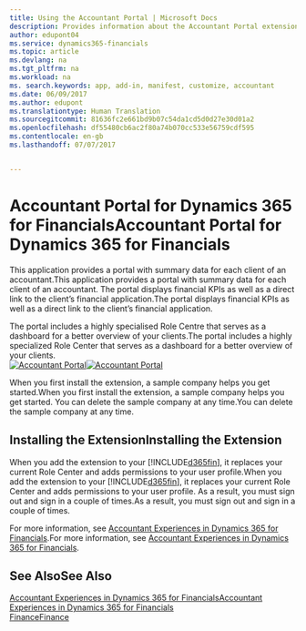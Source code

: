 ```yaml
---
title: Using the Accountant Portal | Microsoft Docs
description: Provides information about the Accountant Portal extension.
author: edupont04
ms.service: dynamics365-financials
ms.topic: article
ms.devlang: na
ms.tgt_pltfrm: na
ms.workload: na
ms. search.keywords: app, add-in, manifest, customize, accountant
ms.date: 06/09/2017
ms.author: edupont
ms.translationtype: Human Translation
ms.sourcegitcommit: 81636fc2e661bd9b07c54da1cd5d0d27e30d01a2
ms.openlocfilehash: df55480cb6ac2f80a74b070cc533e56759cdf595
ms.contentlocale: en-gb
ms.lasthandoff: 07/07/2017


---
```

# <a name="accountant-portal-for-dynamics-365-for-financials"></a><span data-ttu-id="964d8-103">Accountant Portal for Dynamics 365 for Financials</span><span class="sxs-lookup"><span data-stu-id="964d8-103">Accountant Portal for Dynamics 365 for Financials</span></span>
<span data-ttu-id="964d8-104">This application provides a portal with summary data for each client of an accountant.</span><span class="sxs-lookup"><span data-stu-id="964d8-104">This application provides a portal with summary data for each client of an accountant.</span></span> <span data-ttu-id="964d8-105">The portal displays financial KPIs as well as a direct link to the client’s financial application.</span><span class="sxs-lookup"><span data-stu-id="964d8-105">The portal displays financial KPIs as well as a direct link to the client’s financial application.</span></span>  

<span data-ttu-id="964d8-106">The portal includes a highly specialised Role Centre that serves as a dashboard for a better overview of your clients.</span><span class="sxs-lookup"><span data-stu-id="964d8-106">The portal includes a highly specialized Role Center that serves as a dashboard for a better overview of your clients.</span></span>  
<span data-ttu-id="964d8-107">[![Accountant Portal](./media/ui-extensions-accportal/accountant-portal.png)](https://go.microsoft.com/fwlink/?linkid=851257)</span><span class="sxs-lookup"><span data-stu-id="964d8-107">[![Accountant Portal](./media/ui-extensions-accportal/accountant-portal.png)](https://go.microsoft.com/fwlink/?linkid=851257)</span></span>

<span data-ttu-id="964d8-108">When you first install the extension, a sample company helps you get started.</span><span class="sxs-lookup"><span data-stu-id="964d8-108">When you first install the extension, a sample company helps you get started.</span></span> <span data-ttu-id="964d8-109">You can delete the sample company at any time.</span><span class="sxs-lookup"><span data-stu-id="964d8-109">You can delete the sample company at any time.</span></span>  

## <a name="installing-the-extension"></a><span data-ttu-id="964d8-110">Installing the Extension</span><span class="sxs-lookup"><span data-stu-id="964d8-110">Installing the Extension</span></span>
<span data-ttu-id="964d8-111">When you add the extension to your [!INCLUDE[d365fin](includes/d365fin_md.md)], it replaces your current Role Center and adds permissions to your user profile.</span><span class="sxs-lookup"><span data-stu-id="964d8-111">When you add the extension to your [!INCLUDE[d365fin](includes/d365fin_md.md)], it replaces your current Role Center and adds permissions to your user profile.</span></span> <span data-ttu-id="964d8-112">As a result, you must sign out and sign in a couple of times.</span><span class="sxs-lookup"><span data-stu-id="964d8-112">As a result, you must sign out and sign in a couple of times.</span></span>  

<span data-ttu-id="964d8-113">For more information, see [Accountant Experiences in Dynamics 365 for Financials](finance-accounting.md).</span><span class="sxs-lookup"><span data-stu-id="964d8-113">For more information, see [Accountant Experiences in Dynamics 365 for Financials](finance-accounting.md).</span></span>  

## <a name="see-also"></a><span data-ttu-id="964d8-114">See Also</span><span class="sxs-lookup"><span data-stu-id="964d8-114">See Also</span></span>
[<span data-ttu-id="964d8-115">Accountant Experiences in Dynamics 365 for Financials</span><span class="sxs-lookup"><span data-stu-id="964d8-115">Accountant Experiences in Dynamics 365 for Financials</span></span>](finance-accounting.md)  
[<span data-ttu-id="964d8-116">Finance</span><span class="sxs-lookup"><span data-stu-id="964d8-116">Finance</span></span>](finance.md)  

